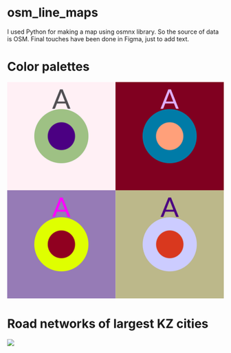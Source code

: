 # osm_line_maps
I used Python for making a map using osmnx library. So the source of data is OSM. Final touches have been done in Figma, just to add text.

# Color palettes
![](https://raw.githubusercontent.com/RassCrom/osm_line_maps/main/coloors.png)

# Road networks of largest KZ cities
![]([https://raw.githubusercontent.com/RassCrom/osm_line_maps/main/coloors.png](https://github.com/RassCrom/osm_line_maps/blob/main/final_map.png?raw=true))

